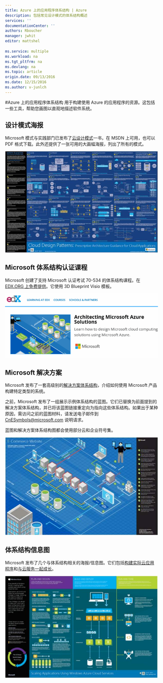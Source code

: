 ```yaml
---
title: Azure 上的应用程序体系结构 | Azure
description: 包括常见设计模式的体系结构概述
services: ''
documentationCenter: ''
authors: Rboucher
manager: jwhit
editor: mattshel

ms.service: multiple
ms.workload: na
ms.tgt_pltfrm: na
ms.devlang: na
ms.topic: article
origin.date: 09/13/2016
ms.date: 12/15/2016
ms.author: v-junlch
---
```


#Azure 上的应用程序体系结构
用于构建使用 Azure 的应用程序的资源。这包括一些工具，帮助您画图以直观地描述软件系统。

## 设计模式海报
Microsoft 模式与实践部门已发布了[云设计模式](http://msdn.microsoft.com/zh-cn/library/dn568099.aspx)一书，在 MSDN 上可用，也可以 PDF 格式下载。此外还提供了一张可用的大画幅海报，列出了所有的模式。

![模式与实践：云模式海报](./media/architecture-overview/PnPPatternPosterThumb.jpg)

## <a name="microsoft-architecture-certification-course"></a>Microsoft 体系结构认证课程

Microsoft 创建了支持 Microsoft 认证考试 70-534 的体系结构课程。在 [EDX.ORG 上免费提供](https://www.edx.org/course/architecting-microsoft-azure-solutions-microsoft-dev205x)。它使用 3D Blueprint Visio 模板。

![Microsoft 体系结构认证课程](./media/architecture-overview/EDXCourse.png)  

## Microsoft 解决方案
Microsoft 发布了一套高级别的[解决方案体系结构](http://aka.ms/azblueprints)，介绍如何使用 Microsoft 产品构建特定类型的系统。

之前，Microsoft 发布了一组展示示例体系结构的蓝图。它们已替换为前面提到的解决方案体系结构，并已将该蓝图链接重定向为指向这些体系结构。如果出于某种原因，需访问之前的蓝图材料，请发送电子邮件到 [CnESymbols@microsoft.com](mailto:CnESymbols@microsoft.com) 说明请求。

蓝图和解决方案体系结构图都会使用部分云和企业符号集。

![Microsoft 体系结构蓝图 3D 图](./media/architecture-overview/BluePrintThumb.jpg)  

## 体系结构信息图
Microsoft 发布了几个与体系结构相关的海报/信息图。它们包括[构建实际云应用程序](https://azure.microsoft.com/documentation/infographics/building-real-world-cloud-apps/)和[与云服务一起成长](https://azure.microsoft.com/documentation/infographics/cloud-services/)。

![Azure 体系结构信息图](./media/architecture-overview/AzureArchInfographicThumb.jpg)  

<!---HONumber=Mooncake_1128_2016-->